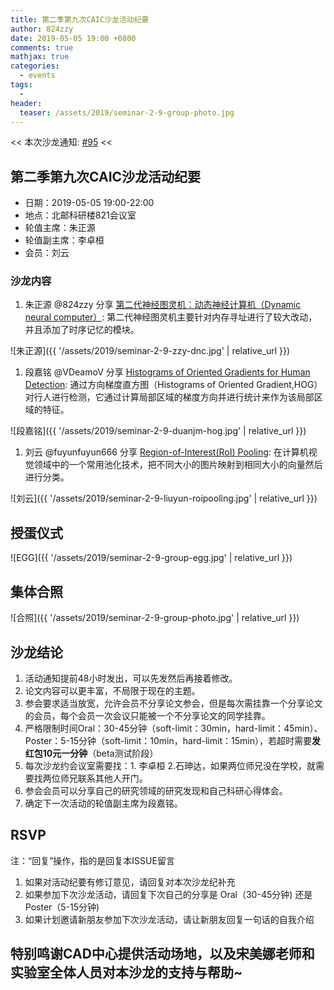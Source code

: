 ```yaml
---
title: 第二季第九次CAIC沙龙活动纪要
author: 824zzy
date: 2019-05-05 19:00 +0800
comments: true
mathjax: true
categories: 
  - events
tags:
  - 
header:
  teaser: /assets/2019/seminar-2-9-group-photo.jpg
---
```


<< 本次沙龙通知: [#95](https://github.com/BUPT/ai-ml.club/issues/95)  <<

## 第二季第九次CAIC沙龙活动纪要

- 日期：2019-05-05 19:00-22:00
- 地点：北邮科研楼821会议室
- 轮值主席：朱正源
- 轮值副主席：李卓桓
- 会员：刘云

### 沙龙内容

1. 朱正源 @824zzy 分享 [第二代神经图灵机：动态神经计算机（Dynamic neural computer）](https://www.nature.com/articles/nature20101): 第二代神经图灵机主要针对内存寻址进行了较大改动，并且添加了时序记忆的模块。

![朱正源]({{ '/assets/2019/seminar-2-9-zzy-dnc.jpg' | relative_url }})

1. 段嘉铭 @VDeamoV 分享 [Histograms of Oriented Gradients for Human Detection](https://hal.inria.fr/file/index/docid/548512/filename/hog_cvpr2005.pdf): 通过方向梯度直方图（Histograms of Oriented Gradient,HOG）对行人进行检测，它通过计算局部区域的梯度方向并进行统计来作为该局部区域的特征。

![段嘉铭]({{ '/assets/2019/seminar-2-9-duanjm-hog.jpg' | relative_url }})

1. 刘云 @fuyunfuyun666 分享 [Region-of-Interest(RoI) Pooling](http://papers.nips.cc/paper/5638-faster-r-cnn-towards-real-time-object-detection-with-region-proposal-networks.pdf): 在计算机视觉领域中的一个常用池化技术，把不同大小的图片映射到相同大小的向量然后进行分类。

![刘云]({{ '/assets/2019/seminar-2-9-liuyun-roipooling.jpg' | relative_url }})

## 授蛋仪式

![EGG]({{ '/assets/2019/seminar-2-9-group-egg.jpg' | relative_url }})

## 集体合照

![合照]({{ '/assets/2019/seminar-2-9-group-photo.jpg' | relative_url }})

## 沙龙结论

1. 活动通知提前48小时发出，可以先发然后再接着修改。
2. 论文内容可以更丰富，不局限于现在的主题。
3. 参会要求适当放宽，允许会员不分享论文参会，但是每次需挂靠一个分享论文的会员，每个会员一次会议只能被一个不分享论文的同学挂靠。
4. 严格限制时间Oral：30-45分钟（soft-limit：30min，hard-limit：45min）、Poster：5-15分钟（soft-limit：10min，hard-limit：15min），若超时需要**发红包10元一分钟**（beta测试阶段）
5. 每次沙龙约会议室需要找：1. 李卓桓 2.石珅达，如果两位师兄没在学校，就需要找两位师兄联系其他人开门。
6. 参会会员可以分享自己的研究领域的研究发现和自己科研心得体会。
7. 确定下一次活动的轮值副主席为段嘉铭。

## RSVP

注：“回复”操作，指的是回复本ISSUE留言

1. 如果对活动纪要有修订意见，请回复对本次沙龙纪补充
2. 如果参加下次沙龙活动，请回复下次自己的分享是 Oral（30-45分钟) 还是Poster（5-15分钟)
3. 如果计划邀请新朋友参加下次沙龙活动，请让新朋友回复一句话的自我介绍

## 特别鸣谢CAD中心提供活动场地，以及宋美娜老师和实验室全体人员对本沙龙的支持与帮助~
